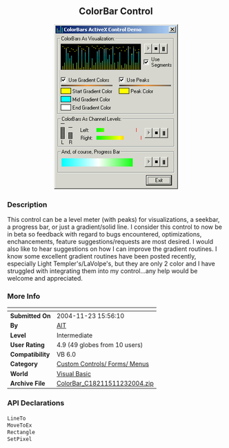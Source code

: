 ﻿<div align="center">

## ColorBar Control

<img src="PIC20041123162538738.gif">
</div>

### Description

This control can be a level meter (with peaks) for visualizations, a seekbar, a progress bar, or just a gradient/solid line. I consider this control to now be in beta so feedback with regard to bugs encountered, optimizations, enchancements, feature suggestions/requests are most desired. I would also like to hear suggestions on how I can improve the gradient routines. I know some excellent gradient routines have been posted recently, especially Light Templer's/LaVolpe's, but they are only 2 color and I have struggled with integrating them into my control...any help would be welcome and appreciated.
 
### More Info
 


<span>             |<span>
---                |---
**Submitted On**   |2004-11-23 15:56:10
**By**             |[AlT](https://github.com/Planet-Source-Code/PSCIndex/blob/master/ByAuthor/alt.md)
**Level**          |Intermediate
**User Rating**    |4.9 (49 globes from 10 users)
**Compatibility**  |VB 6\.0
**Category**       |[Custom Controls/ Forms/  Menus](https://github.com/Planet-Source-Code/PSCIndex/blob/master/ByCategory/custom-controls-forms-menus__1-4.md)
**World**          |[Visual Basic](https://github.com/Planet-Source-Code/PSCIndex/blob/master/ByWorld/visual-basic.md)
**Archive File**   |[ColorBar\_C18211511232004\.zip](https://github.com/Planet-Source-Code/alt-colorbar-control__1-57384/archive/master.zip)

### API Declarations

```
LineTo
MoveToEx
Rectangle
SetPixel
```





